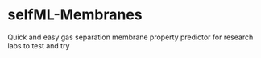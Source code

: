 # selfML-Membranes
Quick and easy gas separation membrane property predictor for research labs to test and try
